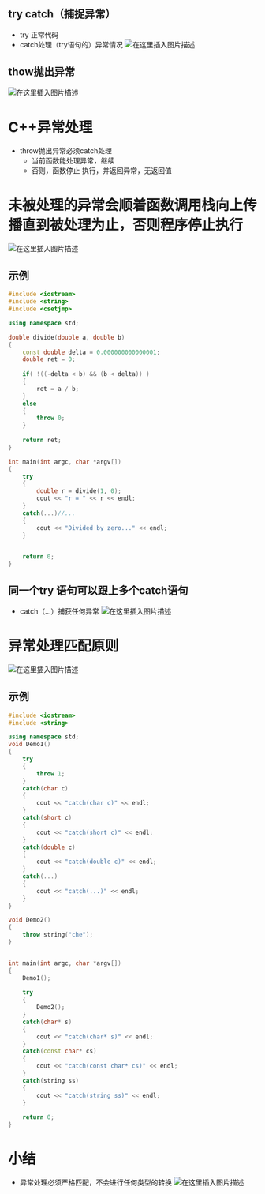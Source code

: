 ## try catch（捕捉异常）
- try 正常代码
- catch处理（try语句的）异常情况
![在这里插入图片描述](https://img-blog.csdnimg.cn/20200629083024238.png?x-oss-process=image/watermark,type_ZmFuZ3poZW5naGVpdGk,shadow_10,text_aHR0cHM6Ly9ibG9nLmNzZG4ubmV0L3dlaXhpbl80MjE3Mzk0OA==,size_16,color_FFFFFF,t_70)
## thow抛出异常
![在这里插入图片描述](https://img-blog.csdnimg.cn/20200629083203327.png?x-oss-process=image/watermark,type_ZmFuZ3poZW5naGVpdGk,shadow_10,text_aHR0cHM6Ly9ibG9nLmNzZG4ubmV0L3dlaXhpbl80MjE3Mzk0OA==,size_16,color_FFFFFF,t_70)

# C++异常处理
- throw抛出异常必须catch处理
	- 当前函数能处理异常，继续
	- 否则，函数停止 执行，并返回异常，无返回值

# 未被处理的异常会顺着函数调用栈向上传播直到被处理为止，否则程序停止执行
![在这里插入图片描述](https://img-blog.csdnimg.cn/20200629083717969.png?x-oss-process=image/watermark,type_ZmFuZ3poZW5naGVpdGk,shadow_10,text_aHR0cHM6Ly9ibG9nLmNzZG4ubmV0L3dlaXhpbl80MjE3Mzk0OA==,size_16,color_FFFFFF,t_70)
## 示例

```cpp
#include <iostream>
#include <string>
#include <csetjmp>

using namespace std;

double divide(double a, double b)
{
    const double delta = 0.000000000000001;
    double ret = 0;
    
    if( !((-delta < b) && (b < delta)) )
    {
        ret = a / b;
    }
    else
    {
        throw 0;
    }
    
    return ret;
}

int main(int argc, char *argv[])
{   
	try
	{
		double r = divide(1, 0);
		cout << "r = " << r << endl;
	}
	catch(...)//...
	{
		cout << "Divided by zero..." << endl;
	}
	

    return 0;
}


```


## 同一个try 语句可以跟上多个catch语句
- catch（...）捕获任何异常
![在这里插入图片描述](https://img-blog.csdnimg.cn/20200629084630909.png?x-oss-process=image/watermark,type_ZmFuZ3poZW5naGVpdGk,shadow_10,text_aHR0cHM6Ly9ibG9nLmNzZG4ubmV0L3dlaXhpbl80MjE3Mzk0OA==,size_16,color_FFFFFF,t_70)

# 异常处理匹配原则
![在这里插入图片描述](https://img-blog.csdnimg.cn/2020062908473184.png?x-oss-process=image/watermark,type_ZmFuZ3poZW5naGVpdGk,shadow_10,text_aHR0cHM6Ly9ibG9nLmNzZG4ubmV0L3dlaXhpbl80MjE3Mzk0OA==,size_16,color_FFFFFF,t_70)

## 示例

```cpp
#include <iostream>
#include <string>

using namespace std;
void Demo1()
{
	try
	{
		throw 1;
	}
	catch(char c)
	{
		cout << "catch(char c)" << endl;
	}
	catch(short c)
	{
		cout << "catch(short c)" << endl;
	}
	catch(double c)
	{
		cout << "catch(double c)" << endl;
	}
	catch(...)
	{
		cout << "catch(...)" << endl;
	}	
}

void Demo2()
{
	throw string("che");
}


int main(int argc, char *argv[])
{    
    Demo1();
    
	try
	{
		Demo2();
	}
	catch(char* s)
	{
		cout << "catch(char* s)" << endl;
	}
	catch(const char* cs)
	{
		cout << "catch(const char* cs)" << endl;
	}	
	catch(string ss)
	{
		cout << "catch(string ss)" << endl;
	}
    
    return 0;
}


```
# 小结
- 异常处理必须严格匹配，不会进行任何类型的转换
![在这里插入图片描述](https://img-blog.csdnimg.cn/20200629085708934.png?x-oss-process=image/watermark,type_ZmFuZ3poZW5naGVpdGk,shadow_10,text_aHR0cHM6Ly9ibG9nLmNzZG4ubmV0L3dlaXhpbl80MjE3Mzk0OA==,size_16,color_FFFFFF,t_70)
